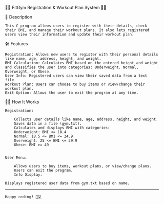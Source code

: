 🏋️‍♂️ FitGym Registration & Workout Plan System 🧑‍⚕️

  📜 Description

    This C program allows users to register with their details, check their BMI, and manage their workout plans. It also lets registered users view their information and update their workout plan.

  🛠 Features
  
    Registration: Allows new users to register with their personal details like name, age, address, height, and weight.
    BMI Calculation: Calculates BMI based on the entered height and weight and classifies the user into categories: Underweight, Normal, Overweight, or Obese.
    User Info: Registered users can view their saved data from a text file.
    Workout Plan: Users can choose to buy items or view/change their workout plan.
    Exit Option: Allows the user to exit the program at any time.
    
  🧑‍💻 How It Works
  
    Registration:

        Collects user details like name, age, address, height, and weight.
        Saves data in a file (gym.txt).
        Calculates and displays BMI with categories:
        Underweight: BMI <= 18.4
        Normal: 18.5 <= BMI <= 24.9
        Overweight: 25 <= BMI <= 39.9
        Obese: BMI >= 40

        
    User Menu:

        Allows users to buy items, workout plans, or view/change plans.
        Users can exit the program.
        Info Display:

    Displays registered user data from gym.txt based on name.
    
---

    Happy coding! 🎯💻
